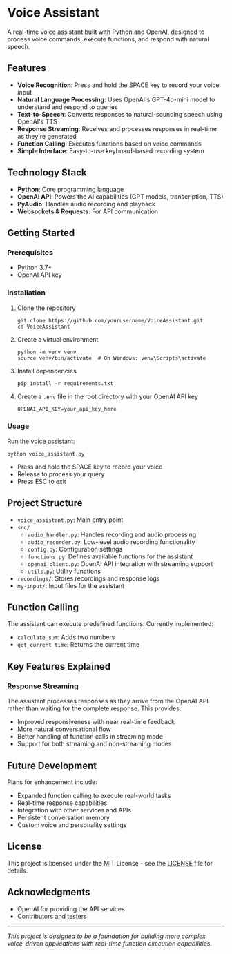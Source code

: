 # Voice Assistant

A real-time voice assistant built with Python and OpenAI, designed to process voice commands, execute functions, and respond with natural speech.

## Features

- **Voice Recognition**: Press and hold the SPACE key to record your voice input
- **Natural Language Processing**: Uses OpenAI's GPT-4o-mini model to understand and respond to queries
- **Text-to-Speech**: Converts responses to natural-sounding speech using OpenAI's TTS
- **Response Streaming**: Receives and processes responses in real-time as they're generated
- **Function Calling**: Executes functions based on voice commands
- **Simple Interface**: Easy-to-use keyboard-based recording system

## Technology Stack

- **Python**: Core programming language
- **OpenAI API**: Powers the AI capabilities (GPT models, transcription, TTS)
- **PyAudio**: Handles audio recording and playback
- **Websockets & Requests**: For API communication

## Getting Started

### Prerequisites

- Python 3.7+
- OpenAI API key

### Installation

1. Clone the repository
   ```
   git clone https://github.com/yourusername/VoiceAssistant.git
   cd VoiceAssistant
   ```

2. Create a virtual environment
   ```
   python -m venv venv
   source venv/bin/activate  # On Windows: venv\Scripts\activate
   ```

3. Install dependencies
   ```
   pip install -r requirements.txt
   ```

4. Create a `.env` file in the root directory with your OpenAI API key
   ```
   OPENAI_API_KEY=your_api_key_here
   ```

### Usage

Run the voice assistant:
```
python voice_assistant.py
```

- Press and hold the SPACE key to record your voice
- Release to process your query
- Press ESC to exit

## Project Structure

- `voice_assistant.py`: Main entry point
- `src/`
  - `audio_handler.py`: Handles recording and audio processing
  - `audio_recorder.py`: Low-level audio recording functionality
  - `config.py`: Configuration settings
  - `functions.py`: Defines available functions for the assistant
  - `openai_client.py`: OpenAI API integration with streaming support
  - `utils.py`: Utility functions
- `recordings/`: Stores recordings and response logs
- `my-input/`: Input files for the assistant

## Function Calling

The assistant can execute predefined functions. Currently implemented:

- `calculate_sum`: Adds two numbers
- `get_current_time`: Returns the current time

## Key Features Explained

### Response Streaming

The assistant processes responses as they arrive from the OpenAI API rather than waiting for the complete response. This provides:

- Improved responsiveness with near real-time feedback
- More natural conversational flow
- Better handling of function calls in streaming mode
- Support for both streaming and non-streaming modes

## Future Development

Plans for enhancement include:

- Expanded function calling to execute real-world tasks
- Real-time response capabilities
- Integration with other services and APIs
- Persistent conversation memory
- Custom voice and personality settings

## License

This project is licensed under the MIT License - see the [LICENSE](LICENSE) file for details.

## Acknowledgments

- OpenAI for providing the API services
- Contributors and testers

---

*This project is designed to be a foundation for building more complex voice-driven applications with real-time function execution capabilities.*
